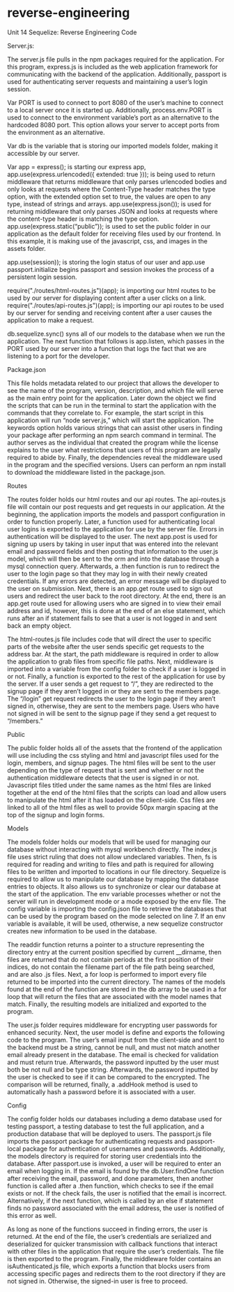 # reverse-engineering


Unit 14 Sequelize: Reverse Engineering Code

Server.js:

The server.js file pulls in the npm packages required for the application. For this program, express.js is included as the web application framework for communicating with the backend of the application. Additionally, passport is used for authenticating server requests and maintaining a user’s login session. 

Var PORT is used to connect to port 8080 of the user’s machine to connect to a local server once it is started up. Additionally, process.env.PORT is used to connect to the environment variable’s port as an alternative to the hardcoded 8080 port. This option allows your server to accept ports from the environment as an alternative. 

Var db is the variable that is storing our imported models folder, making it accessible by our server.

Var app = express(); is starting our express app, app.use(express.urlencoded({ extended: true })); is being used to return middleware that returns middleware that only parses urlencoded bodies and only looks at requests where the Content-Type header matches the type option, with the extended option set to true, the values are open to any type, instead of strings and arrays.
app.use(express.json()); is used for returning middleware that only parses JSON and looks at requests where the content-type header is matching the type option.
app.use(express.static(“public”)); is used to set the public folder in our application as the default folder for receiving files used by our frontend. In this example, it is making use of the javascript, css, and images in the assets folder. 

app.use(session)); is storing the login status of our user and app.use passport.initialize begins passport and session invokes the process of a persistent login session.

require("./routes/html-routes.js")(app); is importing our html routes to be used by our server for displaying content after a user clicks on a link.
require("./routes/api-routes.js")(app); is importing our api routes to be used by our server for sending and receiving content after a user causes the application to make a request.

db.sequelize.sync() syns all of our models to the database when we run the application. The next function that follows is app.listen, which passes in the PORT used by our server into a function that logs the fact that we are listening to a port for the developer.


Package.json 

This file holds metadata related to our project that allows the developer to see the name of the program, version, description, and which file will serve as the main entry point for the application. Later down the object we find the scripts that can be run in the terminal to start the application with the commands that they correlate to. For example, the start script in this application will run “node server.js,” which will start the application. The keywords option holds various strings that can assist other users in finding your package after performing an npm search command in terminal. The author serves as the individual that created the program while the license explains to the user what restrictions that users of this program are legally required to abide by. Finally, the dependencies reveal the middleware used in the program and the specified versions. Users can perform an npm install to download the middleware listed in the package.json. 

Routes

The routes folder holds our html routes and our api routes. The api-routes.js file will contain our post requests and get requests in our application. At the beginning, the application imports the models and passport configuration in order to function properly. Later, a function used for authenticating local user logins is exported to the application for use by the server file. Errors in authentication will be displayed to the user. The next app.post is used for signing up users by taking in user input that was entered into the relevant email and password fields and then posting that information to the user.js model, which will then be sent to the orm and into the database through a mysql connection query. Afterwards, a .then function is run to redirect the user to the login page so that they may log in with their newly created credentials. If any errors are detected, an error message will be displayed to the user on submission. Next, there is an app.get route used to sign out users and redirect the user back to the root directory. At the end, there is an app.get route used for allowing users who are signed in to view their email address and id, however, this is done at the end of an else statement, which runs after an if statement fails to see that a user is not logged in and sent back an empty object.

The html-routes.js file includes code that will direct the user to specific parts of the website after the user sends specific get requests to the address bar. At the start, the path middleware is required in order to allow the application to grab files from specific file paths. Next, middleware is imported into a variable from the config folder to check if a user is logged in or not. Finally, a function is exported to the rest of the application for use by the server. If a user sends a get request to “/”, they are redirected to the signup page if they aren’t logged in or they are sent to the members page. The “/login” get request redirects the user to the login page if they aren’t signed in, otherwise, they are sent to the members page. Users who have not signed in will be sent to the signup page if they send a get request to “/members.”


Public

The public folder holds all of the assets that the frontend of the application will use including the css styling and html and javascript files used for the login, members, and signup pages. The html files will be sent to the user depending on the type of request that is sent and whether or not the authentication middleware detects that the user is signed in or not. Javascript files titled under the same names as the html files are linked together at the end of the html files that the scripts can load and allow users to manipulate the html after it has loaded on the client-side. Css files are linked to all of the html files as well to provide 50px margin spacing at the top of the signup and login forms.

Models

The models folder holds our models that will be used for managing our database without interacting with mysql workbench directly. The index.js file uses strict ruling that does not allow undeclared variables. Then, fs is required for reading and writing to files and path is required for allowing files to be written and imported to locations in our file directory. Sequelize is required to allow us to manipulate our database by mapping the database entries to objects. It also allows us to synchronize or clear our database at the start of the application. The env variable processes whether or not the server will run in development mode or a mode exposed by the env file.
The config variable is importing the config.json file to retrieve the databases that can be used by the program based on the mode selected on line 7. If an env variable is available, it will be used, otherwise, a new sequelize constructor creates new information to be used in the database. 

The readdir function returns a pointer to a structure representing the directory entry at the current position specified by current __dirname, then files are returned that do not contain periods at the first position of their indices, do not contain the filename part of the file path being searched, and are also .js files. Next, a for loop is performed to import every file returned to be imported into the current directory. The names of the models found at the end of the function are stored in the db array to be used in a for loop that will return the files that are associated with the model names that match. Finally, the resulting models are initialized and exported to the program.

The user.js folder requires middleware for encrypting user passwords for enhanced security. Next, the user model is define and exports the following code to the program. The user’s email input from the client-side and sent to the backend must be a string, cannot be null, and must not match another email already present in the database. The email is checked for validation and must return true. Afterwards, the password inputted by the user must both be not null and be type string. Afterwards, the password inputted by the user is checked to see if it can be compared to the encrypted. The comparison will be returned, finally, a .addHook method is used to automatically hash a password before it is associated with a user.

Config

The config folder holds our databases including a demo database used for testing passport, a testing database to test the full application, and a production database that will be deployed to users. The passport.js file imports the passport package for authenticating requests and passport-local package for authentication of usernames and passwords. Additionally, the models directory is required for storing user credentials into the database. After passport.use is invoked, a user will be required to enter an email when logging in. If the email is found by the db.User.findOne function after receiving the email, password, and done parameters, then another function is called after a .then function, which checks to see if the email exists or not. If the check fails, the user is notified that the email is incorrect. Alternatively, if the next function, which is called by an else if statement finds no password associated with the email address, the user is notified of this error as well. 

As long as none of the functions succeed in finding errors, the user is returned. At the end of the file, the user’s credentials are serialized and deserialized for quicker transmission with callback functions that interact with other files in the application that require the user’s credentials. The file is then exported to the program. Finally, the middleware folder contains an isAuthenticated.js file, which exports a function that blocks users from accessing specific pages and redirects them to the root directory if they are not signed in. Otherwise, the signed-in user is free to proceed. 
